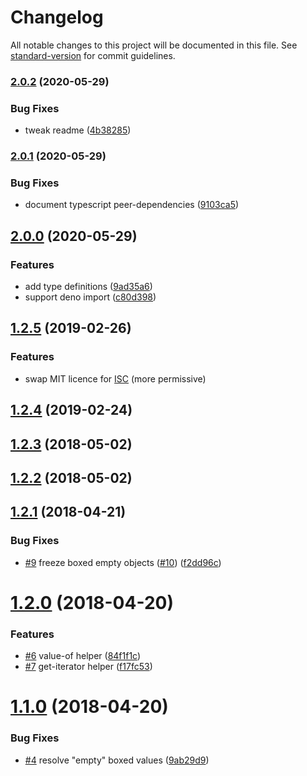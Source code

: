 # Changelog

All notable changes to this project will be documented in this file. See [standard-version](https://github.com/conventional-changelog/standard-version) for commit guidelines.

### [2.0.2](https://github.com/mylesj/with-iterator/compare/v2.0.1...v2.0.2) (2020-05-29)

### Bug Fixes

-   tweak readme ([4b38285](https://github.com/mylesj/with-iterator/commit/4b38285d660c49d1f2e8f9d210c7bd8d1c154bb7))

### [2.0.1](https://github.com/mylesj/with-iterator/compare/v2.0.0...v2.0.1) (2020-05-29)

### Bug Fixes

-   document typescript peer-dependencies ([9103ca5](https://github.com/mylesj/with-iterator/commit/9103ca5a43c083b667173b90026c846f6a3d068a))

## [2.0.0](https://github.com/mylesj/with-iterator/compare/v1.2.5...v2.0.0) (2020-05-29)

### Features

-   add type definitions ([9ad35a6](https://github.com/mylesj/with-iterator/commit/9ad35a6e0783f249d15a144a4b639e9502ff67f3))
-   support deno import ([c80d398](https://github.com/mylesj/with-iterator/commit/c80d3982663b4fe725f19012e28ad1c896193a0f))

<a name="1.2.5"></a>

## [1.2.5](https://github.com/mylesj/with-iterator/compare/v1.2.4...v1.2.5) (2019-02-26)

### Features

-   swap MIT licence for [ISC](https://en.wikipedia.org/wiki/ISC_license) (more permissive)

<a name="1.2.4"></a>

## [1.2.4](https://github.com/mylesj/with-iterator/compare/v1.2.3...v1.2.4) (2019-02-24)

<a name="1.2.3"></a>

## [1.2.3](https://github.com/mylesj/with-iterator/compare/v1.2.2...v1.2.3) (2018-05-02)

<a name="1.2.2"></a>

## [1.2.2](https://github.com/mylesj/with-iterator/compare/v1.2.1...v1.2.2) (2018-05-02)

<a name="1.2.1"></a>

## [1.2.1](https://github.com/mylesj/with-iterator/compare/v1.2.0...v1.2.1) (2018-04-21)

### Bug Fixes

-   [#9](https://github.com/mylesj/with-iterator/issues/9) freeze boxed empty objects ([#10](https://github.com/mylesj/with-iterator/issues/10)) ([f2dd96c](https://github.com/mylesj/with-iterator/commit/f2dd96c))

<a name="1.2.0"></a>

# [1.2.0](https://github.com/mylesj/with-iterator/compare/v1.1.0...v1.2.0) (2018-04-20)

### Features

-   [#6](https://github.com/mylesj/with-iterator/issues/6) value-of helper ([84f1f1c](https://github.com/mylesj/with-iterator/commit/84f1f1c))
-   [#7](https://github.com/mylesj/with-iterator/issues/7) get-iterator helper ([f17fc53](https://github.com/mylesj/with-iterator/commit/f17fc53))

<a name="1.1.0"></a>

# [1.1.0](https://github.com/mylesj/with-iterator/compare/v1.0.3...v1.1.0) (2018-04-20)

### Bug Fixes

-   [#4](https://github.com/mylesj/with-iterator/issues/4) resolve "empty" boxed values ([9ab29d9](https://github.com/mylesj/with-iterator/commit/9ab29d9))
